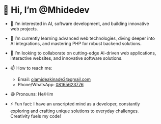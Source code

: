 # 👋 Hi, I’m @Mhidedev 
- 👀 I’m interested in AI, software development, and building innovative web projects.  
- 🌱 I’m currently learning advanced web technologies, diving deeper into AI integrations, and mastering PHP for robust backend solutions.  
- 💞️ I’m looking to collaborate on cutting-edge AI-driven web applications, interactive websites, and innovative software solutions.  
- 📫 How to reach me:  
  - Email: [olamideakinade3@gmail.com](mailto:olamideakinade3@gmail.com)  
  - Phone/WhatsApp: [08165623776](tel:08165623776)  

- 😄 Pronouns: He/Him  
- ⚡ Fun fact: I have an unscripted mind as a developer, constantly exploring and crafting unique solutions to everyday challenges. Creativity fuels my code!  

<!---
Mhidedev/Olamideakinade is a ✨ special ✨ repository because its `README.md` (this file) appears on your GitHub profile.  
You can click the Preview link to take a look at your changes.  
--->
